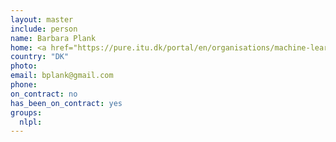 ```yaml
---
layout: master
include: person
name: Barbara Plank
home: <a href="https://pure.itu.dk/portal/en/organisations/machine-learning(5f657c5d-532f-41df-b1e5-891f50d7062b).html">ITU</a>
country: "DK"
photo:
email: bplank@gmail.com
phone:
on_contract: no
has_been_on_contract: yes
groups:
  nlpl:
---
```

